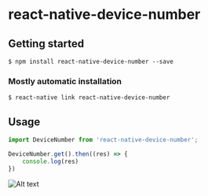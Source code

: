# react-native-device-number

## Getting started

`$ npm install react-native-device-number --save`

### Mostly automatic installation

`$ react-native link react-native-device-number`

## Usage
```javascript
import DeviceNumber from 'react-native-device-number';

DeviceNumber.get().then((res) => {
    console.log(res)
})
```
![Alt text](https://raw.githubusercontent.com/mdrajibsk8/react-native-device-number/master/img.png?raw=true)
